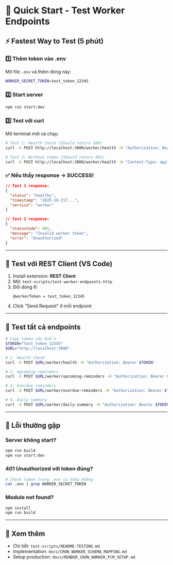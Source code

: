# 🚀 Quick Start - Test Worker Endpoints

## ⚡ Fastest Way to Test (5 phút)

### 1️⃣ **Thêm token vào .env**

Mở file `.env` và thêm dòng này:

```bash
WORKER_SECRET_TOKEN=test_token_12345
```

### 2️⃣ **Start server**

```bash
npm run start:dev
```

### 3️⃣ **Test với curl**

Mở terminal mới và chạy:

```bash
# Test 1: Health Check (Should return 200)
curl -X POST http://localhost:3000/worker/health -H "Authorization: Bearer test_token_12345" -H "Content-Type: application/json"

# Test 2: Without token (Should return 401)
curl -X POST http://localhost:3000/worker/health -H "Content-Type: application/json"
```

### ✅ **Nếu thấy response → SUCCESS!**

```json
// Test 1 response:
{
  "status": "healthy",
  "timestamp": "2025-10-21T...",
  "service": "worker"
}

// Test 2 response:
{
  "statusCode": 401,
  "message": "Invalid worker token",
  "error": "Unauthorized"
}
```

---

## 📱 **Test với REST Client (VS Code)**

1. Install extension: **REST Client**
2. Mở: `test-scripts/test-worker-endpoints.http`
3. Đổi dòng 6:
   ```
   @workerToken = test_token_12345
   ```
4. Click "Send Request" ở mỗi endpoint

---

## 🎯 **Test tất cả endpoints**

```bash
# Copy token vào biến
$TOKEN="test_token_12345"
$URL="http://localhost:3000"

# 1. Health check
curl -X POST $URL/worker/health -H "Authorization: Bearer $TOKEN"

# 2. Upcoming reminders  
curl -X POST $URL/worker/upcoming-reminders -H "Authorization: Bearer $TOKEN"

# 3. Overdue reminders
curl -X POST $URL/worker/overdue-reminders -H "Authorization: Bearer $TOKEN"

# 4. Daily summary
curl -X POST $URL/worker/daily-summary -H "Authorization: Bearer $TOKEN"
```

---

## 🐛 **Lỗi thường gặp**

### Server không start?
```bash
npm run build
npm run start:dev
```

### 401 Unauthorized với token đúng?
```bash
# Check token trong .env có khớp không
cat .env | grep WORKER_SECRET_TOKEN
```

### Module not found?
```bash
npm install
npm run build
```

---

## 📖 **Xem thêm**

- Chi tiết: `test-scripts/README-TESTING.md`
- Implementation: `docs/CRON_WORKER_SCHEMA_MAPPING.md`
- Setup production: `docs/RENDER_CRON_WORKER_FCM_SETUP.md`

